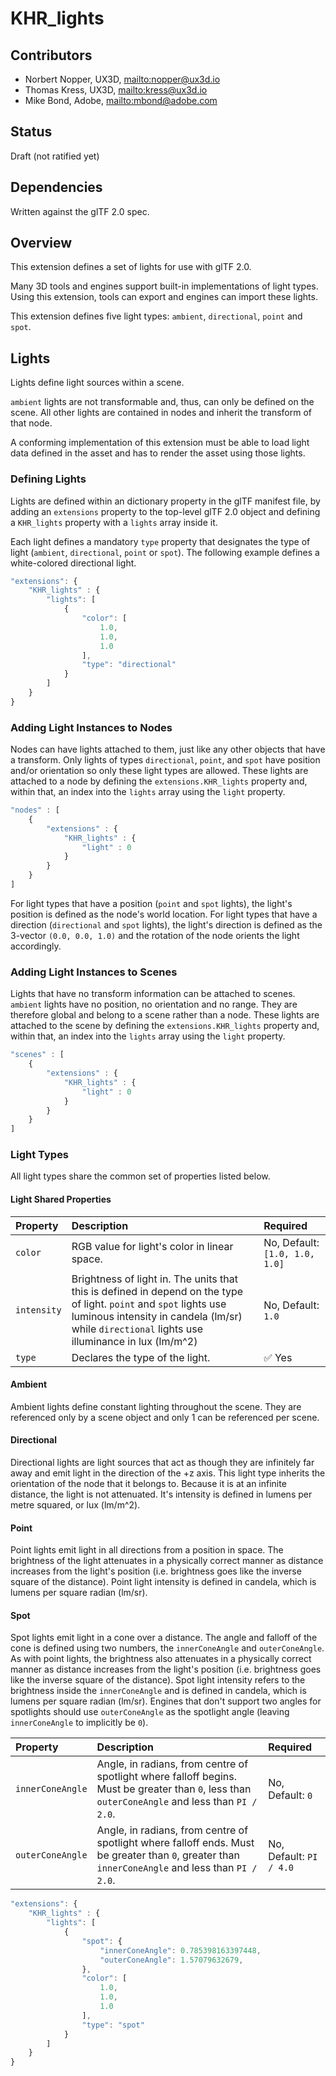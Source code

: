 # KHR\_lights

## Contributors

* Norbert Nopper, UX3D, <mailto:nopper@ux3d.io>
* Thomas Kress, UX3D, <mailto:kress@ux3d.io>
* Mike Bond, Adobe, <mailto:mbond@adobe.com>

## Status

Draft (not ratified yet)

## Dependencies

Written against the glTF 2.0 spec.

## Overview

This extension defines a set of lights for use with glTF 2.0. 

Many 3D tools and engines support built-in implementations of light types. Using this extension, tools can export and engines can import these lights. 

This extension defines five light types: `ambient`, `directional`, `point` and `spot`.

## Lights

Lights define light sources within a scene.

`ambient` lights are not transformable and, thus, can only be defined on the scene. All other lights are contained in nodes and inherit the transform of that node.

A conforming implementation of this extension must be able to load light data defined in the asset and has to render the asset using those lights. 

### Defining Lights

Lights are defined within an dictionary property in the glTF manifest file, by adding an `extensions` property to the top-level glTF 2.0 object and defining a `KHR_lights` property with a `lights` array inside it.

Each light defines a mandatory `type` property that designates the type of light (`ambient`, `directional`, `point` or `spot`). The following example defines a white-colored directional light.

```javascript
"extensions": {
    "KHR_lights" : {
        "lights": [
            {
                "color": [
                    1.0,
                    1.0,
                    1.0
                ],
                "type": "directional"
            }
        ]
    }
}
```

### Adding Light Instances to Nodes

Nodes can have lights attached to them, just like any other objects that have a transform. Only lights of types `directional`, `point`, and `spot` have position and/or orientation so only these light types are allowed. These lights are attached to a node by defining the `extensions.KHR_lights` property and, within that, an index into the `lights` array using the `light` property.

```javascript
"nodes" : [
    {
        "extensions" : {
            "KHR_lights" : {
                "light" : 0
            }
        }
    }            
]
```

For light types that have a position (`point` and `spot` lights), the light's position is defined as the node's world location.
For light types that have a direction (`directional` and `spot` lights), the light's direction is defined as the 3-vector `(0.0, 0.0, 1.0)` and the rotation of the node orients the light accordingly.

### Adding Light Instances to Scenes

Lights that have no transform information can be attached to scenes. `ambient` lights have no position, no orientation and no range. They are therefore global and belong to a scene rather than a node. These lights are attached to the scene by defining the `extensions.KHR_lights` property and, within that, an index into the `lights` array using the `light` property.

```javascript
"scenes" : [
    {
        "extensions" : {
            "KHR_lights" : {
                "light" : 0
            }
        }
    }            
]
```

### Light Types

All light types share the common set of properties listed below.

#### Light Shared Properties

| Property | Description | Required |
|:-----------------------|:------------------------------------------| :--------------------------|
| `color` | RGB value for light's color in linear space. | No, Default: `[1.0, 1.0, 1.0]` |
| `intensity` | Brightness of light in. The units that this is defined in depend on the type of light. `point` and `spot` lights use luminous intensity in candela (lm/sr) while `directional` lights use illuminance in lux (lm/m^2) | No, Default: `1.0` |
| `type` | Declares the type of the light. | :white_check_mark: Yes |

#### Ambient

Ambient lights define constant lighting throughout the scene. They are referenced only by a scene object and only 1 can be referenced per scene.

#### Directional

Directional lights are light sources that act as though they are infinitely far away and emit light in the direction of the +z axis. This light type inherits the orientation of the node that it belongs to. Because it is at an infinite distance, the light is not attenuated. It's intensity is defined in lumens per metre squared, or lux (lm/m^2).

#### Point

Point lights emit light in all directions from a position in space. The brightness of the light attenuates in a physically correct manner as distance increases from the light's position (i.e. brightness goes like the inverse square of the distance). Point light intensity is defined in candela, which is lumens per square radian (lm/sr).

#### Spot

Spot lights emit light in a cone over a distance. The angle and falloff of the cone is defined using two numbers, the `innerConeAngle` and `outerConeAngle`. As with point lights, the brightness also attenuates in a physically correct manner as distance increases from the light's position (i.e. brightness goes like the inverse square of the distance). Spot light intensity refers to the brightness inside the `innerConeAngle` and is defined in candela, which is lumens per square radian (lm/sr). Engines that don't support two angles for spotlights should use `outerConeAngle` as the spotlight angle (leaving `innerConeAngle` to implicitly be `0`).

| Property | Description | Required |
|:-----------------------|:------------------------------------------| :--------------------------|
| `innerConeAngle` | Angle, in radians, from centre of spotlight where falloff begins. Must be greater than `0`, less than `outerConeAngle` and less than `PI / 2.0`. | No, Default: `0` |
| `outerConeAngle` | Angle, in radians, from centre of spotlight where falloff ends.  Must be greater than `0`, greater than `innerConeAngle` and less than `PI / 2.0`. | No, Default: `PI / 4.0` |

```javascript
"extensions": {
    "KHR_lights" : {
        "lights": [
            {
                "spot": {
                    "innerConeAngle": 0.785398163397448,
                    "outerConeAngle": 1.57079632679,
                },
                "color": [
                    1.0,
                    1.0,
                    1.0
                ],
                "type": "spot"
            }
        ]
    }
}
```
